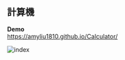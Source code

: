 ## 計算機

**Demo**  
https://amyliu1810.github.io/Calculator/

![index](https://github.com/amyliu1810/Calculator/assets/143366312/0a22e223-e1df-4931-b7df-6a53d200d9a6)

